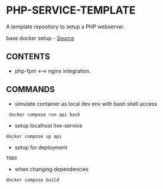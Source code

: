 # PHP-SERVICE-TEMPLATE

A template repository to setup a PHP webserver.

base docker setup - [Source](https://betterstack.com/community/guides/scaling-php/php-docker-images/#prerequisites)

## CONTENTS
- php-fpm <--> nginx integration.

## COMMANDS

- simulate container as local dev env with bash shell access
``` 
 docker compose run api bash
```

- setup localhost live-service
``` 
docker compose up api 
```

- setup for deployment
``` 
TODO 
```

* when changing dependencies
``` 
docker compose build 
```